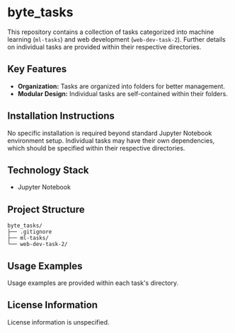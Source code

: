 # byte_tasks

This repository contains a collection of tasks categorized into machine learning (`ml-tasks`) and web development (`web-dev-task-2`).  Further details on individual tasks are provided within their respective directories.

## Key Features

* **Organization:** Tasks are organized into folders for better management.
* **Modular Design:**  Individual tasks are self-contained within their folders.


## Installation Instructions

No specific installation is required beyond standard Jupyter Notebook environment setup.  Individual tasks may have their own dependencies, which should be specified within their respective directories.


## Technology Stack

* Jupyter Notebook


## Project Structure

```
byte_tasks/
├── .gitignore
├── ml-tasks/
└── web-dev-task-2/
```

## Usage Examples

Usage examples are provided within each task's directory.


## License Information

License information is unspecified.
